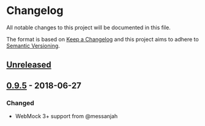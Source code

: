 # Changelog
All notable changes to this project will be documented in this file.

The format is based on [Keep a Changelog](http://keepachangelog.com/en/1.0.0/)
and this project aims to adhere to [Semantic Versioning](http://semver.org/spec/v2.0.0.html).

## [Unreleased]

## [0.9.5] - 2018-06-27
### Changed
- WebMock 3+ support from @messanjah

[Unreleased]: https://github.com/olivierlacan/keep-a-changelog/compare/v0.9.5...HEAD
[0.9.5]: https://github.com/olivierlacan/keep-a-changelog/compare/v0.9.4...v0.9.5
